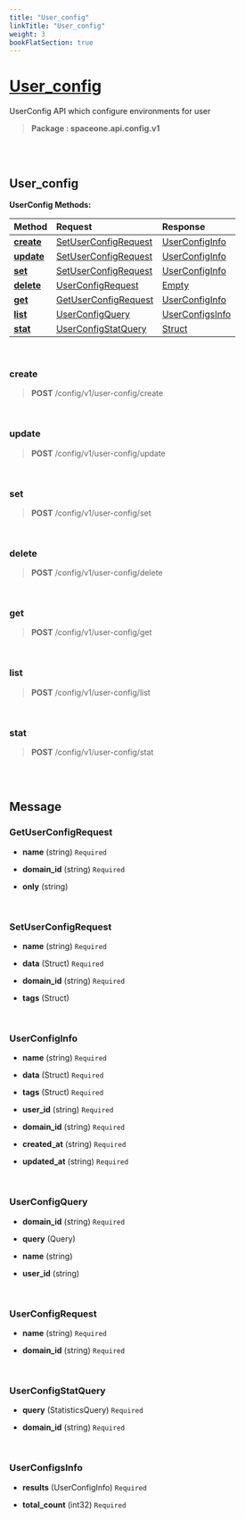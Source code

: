 ```yaml
---
title: "User_config"
linkTitle: "User_config"
weight: 3
bookFlatSection: true
---
```

# [User_config](#User_config)
UserConfig API which configure environments for user


>  **Package : spaceone.api.config.v1**

<br>
<br>

## User_config





**UserConfig Methods:**


| Method | Request | Response |
| :----- | :-------- | :-------- |
| [**create**](./UserConfig#create) | [SetUserConfigRequest](UserConfig#setuserconfigrequest) | [UserConfigInfo](./UserConfig#userconfiginfo) |
| [**update**](./UserConfig#update) | [SetUserConfigRequest](UserConfig#setuserconfigrequest) | [UserConfigInfo](./UserConfig#userconfiginfo) |
| [**set**](./UserConfig#set) | [SetUserConfigRequest](UserConfig#setuserconfigrequest) | [UserConfigInfo](./UserConfig#userconfiginfo) |
| [**delete**](./UserConfig#delete) | [UserConfigRequest](UserConfig#userconfigrequest) | [Empty](./UserConfig#empty) |
| [**get**](./UserConfig#get) | [GetUserConfigRequest](UserConfig#getuserconfigrequest) | [UserConfigInfo](./UserConfig#userconfiginfo) |
| [**list**](./UserConfig#list) | [UserConfigQuery](UserConfig#userconfigquery) | [UserConfigsInfo](./UserConfig#userconfigsinfo) |
| [**stat**](./UserConfig#stat) | [UserConfigStatQuery](UserConfig#userconfigstatquery) | [Struct](./UserConfig#struct) |



    
<br>

### create





> **POST** /config/v1/user-config/create
>






    
<br>

### update





> **POST** /config/v1/user-config/update
>






    
<br>

### set





> **POST** /config/v1/user-config/set
>






    
<br>

### delete





> **POST** /config/v1/user-config/delete
>






    
<br>

### get





> **POST** /config/v1/user-config/get
>






    
<br>

### list





> **POST** /config/v1/user-config/list
>






    
<br>

### stat





> **POST** /config/v1/user-config/stat
>






    


<br>
<br>

## Message



### GetUserConfigRequest
* **name** (string)  `Required` 

    
* **domain_id** (string)  `Required` 

    
* **only** (string) 

    <br>

### SetUserConfigRequest
* **name** (string)  `Required` 

    
* **data** (Struct)  `Required` 

    
* **domain_id** (string)  `Required` 

    
* **tags** (Struct) 

    <br>

### UserConfigInfo
* **name** (string)  `Required` 

    
* **data** (Struct)  `Required` 

    
* **tags** (Struct)  `Required` 

    
* **user_id** (string)  `Required` 

    
* **domain_id** (string)  `Required` 

    
* **created_at** (string)  `Required` 

    
* **updated_at** (string)  `Required` 

    <br>

### UserConfigQuery
* **domain_id** (string)  `Required` 

    
* **query** (Query) 

    
* **name** (string) 

    
* **user_id** (string) 

    <br>

### UserConfigRequest
* **name** (string)  `Required` 

    
* **domain_id** (string)  `Required` 

    <br>

### UserConfigStatQuery
* **query** (StatisticsQuery)  `Required` 

    
* **domain_id** (string)  `Required` 

    <br>

### UserConfigsInfo
* **results** (UserConfigInfo)  `Required` 

    
* **total_count** (int32)  `Required` 

    <br>
